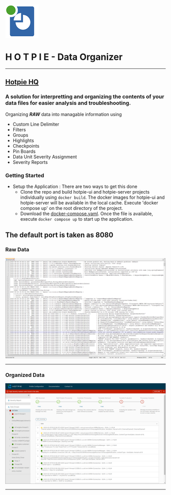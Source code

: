 ![HOTPIE](hotpie-ui/src/assets/pie-solid-color-small.png "HOTPIE Data Organizer")
# H O T P I E -  Data Organizer 
---
[Hotpie HQ](https://hotpie.tech "https://hotpie.tech")
---
### A solution for interpretting and organizing the contents of your data files for easier analysis and troubleshooting.

Organizing _**RAW**_ data into managable information using
  * Custom Line Delimiter
  * Filters
  * Groups
  * Highlights
  * Checkpoints
  * Pin Boards
  * Data Unit Severity Assignment
  * Severity Reports

### Getting Started
* Setup the Application : There are two ways to get this done
  * Clone the repo and build hotpie-ui and hotpie-server projects individually using `docker build`. The docker images for hotpie-ui and hotpie-server will be available in the local cache. Execute 'docker compose up' on the root directory of the project.
  * Download the [docker-compose.yaml](docker-compose.yaml "Hotpie Docker"). Once the file is available, execute `docker compose up` to start up the application.

The default port is taken as 8080
---
### Raw Data
![RAW Data](hotpie-ui/src/assets/raw-data.png "Raw Data")

---
### Organized Data
![Organized Data](hotpie-ui/src/assets/hotpie-1.png "Organized Data")

---
